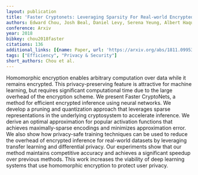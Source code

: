 ```yaml
---
layout: publication
title: 'Faster Cryptonets: Leveraging Sparsity For Real-world Encrypted Inference'
authors: Edward Chou, Josh Beal, Daniel Levy, Serena Yeung, Albert Haque, Li Fei-Fei
conference: Arxiv
year: 2018
bibkey: chou2018faster
citations: 136
additional_links: [{name: Paper, url: 'https://arxiv.org/abs/1811.09953'}]
tags: ["Efficiency", "Privacy & Security"]
short_authors: Chou et al.
---
```

Homomorphic encryption enables arbitrary computation over data while it
remains encrypted. This privacy-preserving feature is attractive for machine
learning, but requires significant computational time due to the large overhead
of the encryption scheme. We present Faster CryptoNets, a method for efficient
encrypted inference using neural networks. We develop a pruning and
quantization approach that leverages sparse representations in the underlying
cryptosystem to accelerate inference. We derive an optimal approximation for
popular activation functions that achieves maximally-sparse encodings and
minimizes approximation error. We also show how privacy-safe training
techniques can be used to reduce the overhead of encrypted inference for
real-world datasets by leveraging transfer learning and differential privacy.
Our experiments show that our method maintains competitive accuracy and
achieves a significant speedup over previous methods. This work increases the
viability of deep learning systems that use homomorphic encryption to protect
user privacy.